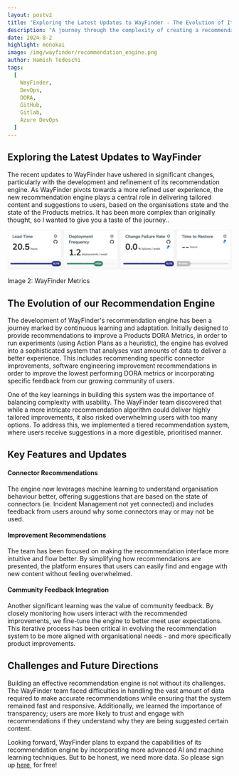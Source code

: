 ```yaml
---
layout: postv2
title: "Exploring the Latest Updates to WayFinder - The Evolution of Its Recommendation Engine"
description: "A journey through the complexity of creating a recommendation engine for software develeopment performance"
date: 2024-8-2
highlight: monokai
image: /img/wayfinder/recommendation_engine.png
author: Hamish Tedeschi
tags:
  [
    WayFinder,
    DevOps,
    DORA,
    GitHub,
    Gitlab,
    Azure DevOps
  ]
---
```


## Exploring the Latest Updates to WayFinder

The recent updates to WayFinder have ushered in significant changes, particularly with the development and refinement of its recommendation engine. As WayFinder pivots towards a more refined user experience, the new recommendation engine plays a central role in delivering tailored content and suggestions to users, based on the organisations state and the state of the Products metrics. It has been more complex than originally thought, so I wanted to give you a taste of the journey..

<div ><img src="/img/wayfinder/dora_metrics.png"/><p>Image 2: WayFinder Metrics</p></div>



## The Evolution of our Recommendation Engine

The development of WayFinder's recommendation engine has been a journey marked by continuous learning and adaptation. Initially designed to provide recommendations to improve a Products DORA Metrics, in order to run experiments (using Action Plans as a heuristic), the engine has evolved into a sophisticated system that analyses vast amounts of data to deliver a better experience. This includes recommending specific connector improvements, software engineering improvement recommendations in order to improve the lowest performing DORA metrics or incorporating specific feedback from our growing community of users.

One of the key learnings in building this system was the importance of balancing complexity with usability. The WayFinder team discovered that while a more intricate recommendation algorithm could deliver highly tailored improvements, it also risked overwhelming users with too many options. To address this, we implemented a tiered recommendation system, where users receive suggestions in a more digestible, prioritised manner.


## Key Features and Updates

#### Connector Recommendations
The engine now leverages machine learning to understand organisation behaviour better, offering suggestions that are based on the state of connectors (ie. Incident Management not yet connected) and includes feedback from users around why some connectors may or may not be used.

#### Improvement Recommendations
The team has been focused on making the recommendation interface more intuitive and flow better. By simplifying how recommendations are presented, the platform ensures that users can easily find and engage with new content without feeling overwhelmed.

#### Community Feedback Integration
Another significant learning was the value of community feedback. By closely monitoring how users interact with the recommended improvements, we fine-tune the engine to better meet user expectations. This iterative process has been critical in evolving the recommendation system to be more aligned with organisational needs - and more specifically product improvements.

## Challenges and Future Directions

Building an effective recommendation engine is not without its challenges. The WayFinder team faced difficulties in handling the vast amount of data required to make accurate recommendations while ensuring that the system remained fast and responsive. Additionally, we learned the importance of transparency; users are more likely to trust and engage with recommendations if they understand why they are being suggested certain content.

Looking forward, WayFinder plans to expand the capabilities of its recommendation engine by incorporating more advanced AI and machine learning techniques. But to be honest, we need more data. So please sign up <a href="https://app.wayfinder.ninja/signup">here</a>, for free!